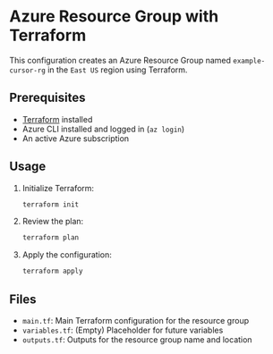 # Azure Resource Group with Terraform

This configuration creates an Azure Resource Group named `example-cursor-rg` in the `East US` region using Terraform.

## Prerequisites
- [Terraform](https://www.terraform.io/downloads.html) installed
- Azure CLI installed and logged in (`az login`)
- An active Azure subscription

## Usage

1. Initialize Terraform:
   ```sh
   terraform init
   ```
2. Review the plan:
   ```sh
   terraform plan
   ```
3. Apply the configuration:
   ```sh
   terraform apply
   ```

## Files
- `main.tf`: Main Terraform configuration for the resource group
- `variables.tf`: (Empty) Placeholder for future variables
- `outputs.tf`: Outputs for the resource group name and location 